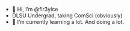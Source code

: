 - 👋 Hi, I’m @fir3yice
- DLSU Undergrad, taking ComSci (obviously)
- 🌱 I’m currently learning a lot. And doing a lot. 


<!---
fir3yice/fir3yice is a ✨ special ✨ repository because its `README.md` (this file) appears on your GitHub profile.
You can click the Preview link to take a look at your changes.
--->
